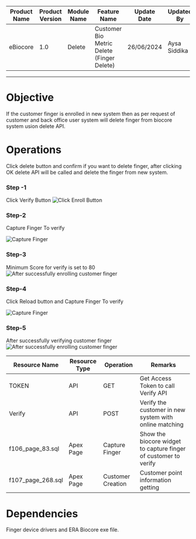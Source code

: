 
| Product Name | Product Version | Module Name | Feature Name | Update Date | Updated By
|---|---|---|---|---|---|
| eBiocore | 1.0 | Delete | Customer Bio Metric Delete (Finger Delete) | 26/06/2024 | Aysa Siddika

***

# Objective
If the customer finger is enrolled in new system then as per request of customer and back office user system will delete finger from biocore system usion delete API.

# Operations
Click delete button and confirm if you want to delete finger, after clicking OK delete API will be called and delete the finger from new system.

### Step -1
Click Verify Button
![Click Enroll Button](images/ChangeV1.png)
### Step-2
Capture Finger To verify

![Capture Finger](images/ChangeV2.png)
### Step-3
Minimum Score for verify is set to 80
![After successfully enrolling customer finger](images/ChangeV3.png)

### Step-4
Click Reload button and Capture Finger To verify

![Capture Finger](images/ChangeV2.png)
### Step-5
After successfully verifying customer finger
![After successfully enrolling customer finger](images/ChangeV4.png)


| Resource Name | Resource Type | Operation | Remarks | 
|---|---|---|---|
| TOKEN | API | GET | Get Access Token to call Verify API
| Verify | API | POST | Verify the customer in new system with online matching
| f106_page_83.sql | Apex Page | Capture Finger | Show the biocore widget to capture finger of customer to verify
|f107_page_268.sql|Apex Page | Customer Creation | Customer point information getting
# Dependencies
Finger device drivers and ERA Biocore exe file.
